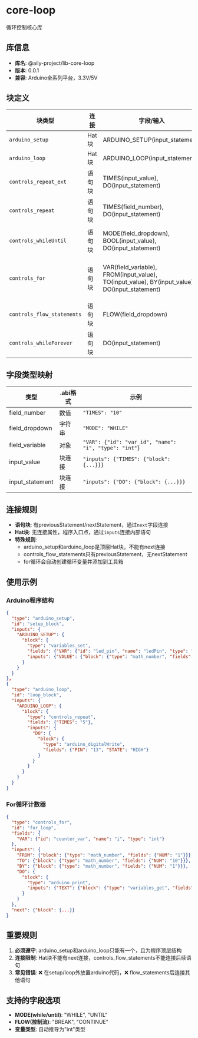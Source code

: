 # core-loop

循环控制核心库

## 库信息
- **库名**: @aily-project/lib-core-loop
- **版本**: 0.0.1
- **兼容**: Arduino全系列平台，3.3V/5V

## 块定义

| 块类型 | 连接 | 字段/输入 | .abi格式 | 生成代码 |
|--------|------|----------|----------|----------|
| `arduino_setup` | Hat块 | ARDUINO_SETUP(input_statement) | `"inputs":{"ARDUINO_SETUP":{"block":{...}}}` | `void setup(){...}` |
| `arduino_loop` | Hat块 | ARDUINO_LOOP(input_statement) | `"inputs":{"ARDUINO_LOOP":{"block":{...}}}` | `void loop(){...}` |
| `controls_repeat_ext` | 语句块 | TIMES(input_value), DO(input_statement) | `"inputs":{"TIMES":{"block":{...}},"DO":{"block":{...}}}` | `for(int i=0;i<times;i++){...}` |
| `controls_repeat` | 语句块 | TIMES(field_number), DO(input_statement) | `"fields":{"TIMES":"10"},"inputs":{"DO":{"block":{...}}}` | `for(int i=0;i<10;i++){...}` |
| `controls_whileUntil` | 语句块 | MODE(field_dropdown), BOOL(input_value), DO(input_statement) | `"fields":{"MODE":"WHILE"},"inputs":{"BOOL":{"block":{...}},"DO":{"block":{...}}}` | `while(condition){...}` |
| `controls_for` | 语句块 | VAR(field_variable), FROM(input_value), TO(input_value), BY(input_value), DO(input_statement) | `"fields":{"VAR":{"id":"var_id"}},"inputs":{"FROM":{"block":{...}},"TO":{"block":{...}},"BY":{"block":{...}},"DO":{"block":{...}}}` | `for(int var=from;var<=to;var+=by){...}` |
| `controls_flow_statements` | 语句块 | FLOW(field_dropdown) | `"fields":{"FLOW":"BREAK"}` | `break;` |
| `controls_whileForever` | 语句块 | DO(input_statement) | `"inputs":{"DO":{"block":{...}}}` | `while(true){...}` |

## 字段类型映射

| 类型 | .abi格式 | 示例 |
|------|----------|------|
| field_number | 数值 | `"TIMES": "10"` |
| field_dropdown | 字符串 | `"MODE": "WHILE"` |
| field_variable | 对象 | `"VAR": {"id": "var_id", "name": "i", "type": "int"}` |
| input_value | 块连接 | `"inputs": {"TIMES": {"block": {...}}}` |
| input_statement | 块连接 | `"inputs": {"DO": {"block": {...}}}` |

## 连接规则

- **语句块**: 有previousStatement/nextStatement，通过`next`字段连接
- **Hat块**: 无连接属性，程序入口点，通过`inputs`连接内部语句
- **特殊规则**: 
  - arduino_setup和arduino_loop是顶层Hat块，不能有next连接
  - controls_flow_statements只有previousStatement，无nextStatement
  - for循环会自动创建循环变量并添加到工具箱

## 使用示例

### Arduino程序结构
```json
{
  "type": "arduino_setup",
  "id": "setup_block",
  "inputs": {
    "ARDUINO_SETUP": {
      "block": {
        "type": "variables_set",
        "fields": {"VAR": {"id": "led_pin", "name": "ledPin", "type": "int"}},
        "inputs": {"VALUE": {"block": {"type": "math_number", "fields": {"NUM": "13"}}}}
      }
    }
  }
},
{
  "type": "arduino_loop", 
  "id": "loop_block",
  "inputs": {
    "ARDUINO_LOOP": {
      "block": {
        "type": "controls_repeat",
        "fields": {"TIMES": "5"},
        "inputs": {
          "DO": {
            "block": {
              "type": "arduino_digitalWrite",
              "fields": {"PIN": "13", "STATE": "HIGH"}
            }
          }
        }
      }
    }
  }
}
```

### For循环计数器
```json
{
  "type": "controls_for",
  "id": "for_loop",
  "fields": {
    "VAR": {"id": "counter_var", "name": "i", "type": "int"}
  },
  "inputs": {
    "FROM": {"block": {"type": "math_number", "fields": {"NUM": "1"}}},
    "TO": {"block": {"type": "math_number", "fields": {"NUM": "10"}}},
    "BY": {"block": {"type": "math_number", "fields": {"NUM": "1"}}},
    "DO": {
      "block": {
        "type": "arduino_print",
        "inputs": {"TEXT": {"block": {"type": "variables_get", "fields": {"VAR": {"id": "counter_var"}}}}}
      }
    }
  },
  "next": {"block": {...}}
}
```

## 重要规则

1. **必须遵守**: arduino_setup和arduino_loop只能有一个，且为程序顶层结构
2. **连接限制**: Hat块不能有next连接，controls_flow_statements不能连接后续语句
3. **常见错误**: ❌ 在setup/loop外放置arduino代码，❌ flow_statements后连接其他语句

## 支持的字段选项
- **MODE(while/until)**: "WHILE", "UNTIL"
- **FLOW(控制流)**: "BREAK", "CONTINUE"
- **变量类型**: 自动推导为"int"类型